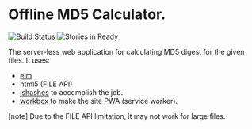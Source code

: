 Offline MD5 Calculator.
=======================

[![Build Status](https://travis-ci.org/tshm/md5html.svg?branch=master)](https://travis-ci.org/tshm/md5html)
[![Stories in Ready](https://badge.waffle.io/tshm/md5html.png?label=ready&title=Ready)](https://waffle.io/tshm/md5html)

The server-less web application for calculating MD5 digest
for the given files.
It uses:

* [elm](http://elm-lang.org/) 
* html5 (FILE API)
* [jshashes](https://github.com/h2non/jshashes)
  to accomplish the job.
* [workbox](https://workboxjs.org/)
  to make the site PWA (service worker).

[note]
Due to the FILE API limitation, it may not work for large files.

